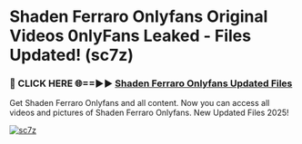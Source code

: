 # Shaden Ferraro Onlyfans Original Videos 0nlyFans Leaked - Files Updated! (sc7z)

<h3>🔴 CLICK HERE 🌐==►► <a href="https://tinyurl.com/ehrbuxhb" rel="nofollow">Shaden Ferraro Onlyfans Updated Files</a></h3>

Get Shaden Ferraro Onlyfans and all content. Now you can access all videos and pictures of Shaden Ferraro Onlyfans. New Updated Files 2025!

[![sc7z](https://i.imgur.com/lVYEuWS.gif)](https://tinyurl.com/ehrbuxhb)
